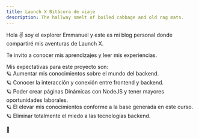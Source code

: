 ```yaml
---
title: Launch X Bitácora de viaje
description: The hallway smelt of boiled cabbage and old rag mats.
---
```


Hola ✌️  soy el explorer Emmanuel y este es mi blog personal donde compartiré mis aventuras de Launch X.

Te invito a conocer mis aprendizajes y leer mis experiencias.

Mis expectativas para este proyecto son: <br>
🪐 Aumentar mis conocimientos sobre el mundo del backend. <br>
🪐 Conocer la interacción y conexión entre frontend y backend. <br>
🪐 Poder crear páginas Dinámicas con NodeJS y tener mayores oportunidades laborales. <br>
🪐 El elevar mis conocimientos conforme a la base generada en este curso. <br>
🪐 Eliminar totalmente el miedo a las tecnologías backend. <br>

🚀
